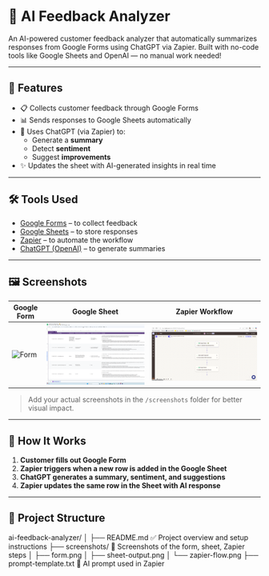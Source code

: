 # 🧠 AI Feedback Analyzer

An AI-powered customer feedback analyzer that automatically summarizes responses from Google Forms using ChatGPT via Zapier. Built with no-code tools like Google Sheets and OpenAI — no manual work needed!

---

## 🚀 Features

- 📋 Collects customer feedback through Google Forms
- 📊 Sends responses to Google Sheets automatically
- 🤖 Uses ChatGPT (via Zapier) to:
  - Generate a **summary**
  - Detect **sentiment**
  - Suggest **improvements**
- ✨ Updates the sheet with AI-generated insights in real time

---

## 🛠️ Tools Used

- [Google Forms](https://forms.google.com) – to collect feedback
- [Google Sheets](https://sheets.google.com) – to store responses
- [Zapier](https://zapier.com) – to automate the workflow
- [ChatGPT (OpenAI)](https://platform.openai.com) – to generate summaries

---

## 🖼️ Screenshots

| Google Form | Google Sheet | Zapier Workflow |
|-------------|--------------|------------------|
| ![Form](screenshots/form.png) | ![Sheet](screenshots/sheet-output.png) | ![Zapier](screenshots/zapier-flow.png) |

> Add your actual screenshots in the `/screenshots` folder for better visual impact.

---

## 🔧 How It Works

1. **Customer fills out Google Form**
2. **Zapier triggers when a new row is added in the Google Sheet**
3. **ChatGPT generates a summary, sentiment, and suggestions**
4. **Zapier updates the same row in the Sheet with AI response**

---

## 📁 Project Structure

ai-feedback-analyzer/
│
├── README.md ✅ Project overview and setup instructions
├── screenshots/ 📸 Screenshots of the form, sheet, Zapier steps
│ ├── form.png
│ ├── sheet-output.png
│ └── zapier-flow.png
├── prompt-template.txt 💬 AI prompt used in Zapier
